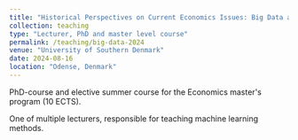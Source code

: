 ```yaml
---
title: "Historical Perspectives on Current Economics Issues: Big Data and Applications"
collection: teaching
type: "Lecturer, PhD and master level course"
permalink: /teaching/big-data-2024
venue: "University of Southern Denmark"
date: 2024-08-16
location: "Odense, Denmark"
---
```


PhD-course and elective summer course for the Economics master's program (10 ECTS).

One of multiple lecturers, responsible for teaching machine learning methods.
